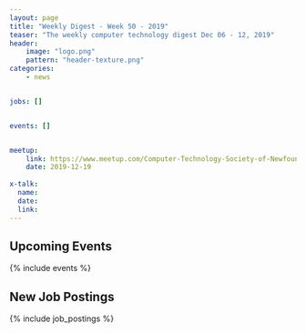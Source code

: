 ```yaml
---
layout: page
title: "Weekly Digest - Week 50 - 2019"
teaser: "The weekly computer technology digest Dec 06 - 12, 2019"
header:
    image: "logo.png"
    pattern: "header-texture.png"
categories:
    - news


jobs: []


events: []


meetup:
    link: https://www.meetup.com/Computer-Technology-Society-of-Newfoundland-and-Labrador/events/rpdzmpyzqbzb/
    date: 2019-12-19
  
x-talk:
  name:
  date:
  link:
---
```


## Upcoming Events
{% include events %}

## New Job Postings
{% include job_postings %}
